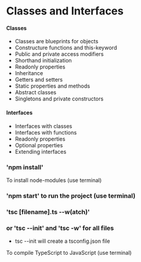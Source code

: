 # Classes and Interfaces

#### Classes
* Classes are blueprints for objects
* Constructure functions and this-keyword
* Public and private access modifiers
* Shorthand initialization
* Readonly properties
* Inheritance
* Getters and setters
* Static properties and methods
* Abstract classes
* Singletons and private constructors

#### Interfaces
* Interfaces with classes
* Interfaces with functions
* Readonly properties
* Optional properties
* Extending interfaces

### 'npm install' 

To install node-modules (use terminal)

### 'npm start' to run the project (use terminal)
### 'tsc [filename].ts --w(atch)'
### or 'tsc --init' and 'tsc -w' for all files
* tsc --init will create a tsconfig.json file

To compile TypeScript to JavaScript (use terminal)